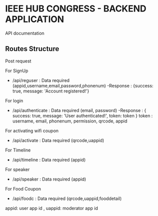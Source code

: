 # IEEE HUB CONGRESS - BACKEND APPLICATION


API documentation

## Routes Structure

Post request

For SignUp
- /api/reguser : Data required (appid,username,email,password,phonenum)
-Response : {success: true, message: 'Account registered!'}

For login
- /api/authenticate : Data required (email, password)
-Response : { success: true, message: 'User authenticated!', token: token }
token : username, email, phonenum, permission, qrcode, appid

For activating wifi coupon
- /api/activate : Data required (qrcode,uappid)

For Timeline
- /api/timeline : Data required (appid)

For speaker
- /api/speaker : Data required (appid)

For Food Coupon
- /api/foodc : Data required (qrcode,uappid,fooddetail)


appid: user app id   ,
uappid: moderator app id
